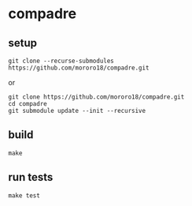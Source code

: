 # compadre

## setup

```
git clone --recurse-submodules https://github.com/mororo18/compadre.git
```
or
```
git clone https://github.com/mororo18/compadre.git
cd compadre
git submodule update --init --recursive
```

## build

```
make
```

## run tests

```
make test
```
